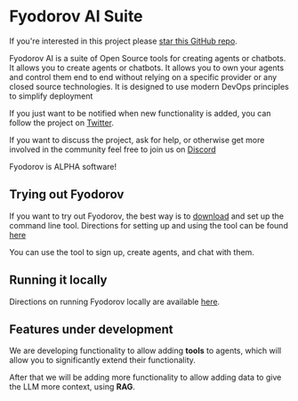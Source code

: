 # Fyodorov AI Suite
If you're interested in this project please [star this GitHub repo](https://github.com/FyodorovAI/Gagarin).

Fyodorov AI is a suite of Open Source tools for creating agents or chatbots. It allows you to create agents or chatbots. 
It allows you to own your agents and control them end to end without relying on a specific provider or 
any closed source technologies. It is designed to use modern DevOps principles to simplify deployment

If you just want to be notified when new functionality is added, you can follow the project 
on [Twitter](https://twitter.com/FyodorovAISuite).

If you want to discuss the project, ask for help, or otherwise get more involved in the community feel free to join 
us on [Discord](https://discord.gg/ChCTeC8qwE)

Fyodorov is ALPHA software!

## Trying out Fyodorov
If you want to try out Fyodorov, the best way is to [download](https://github.com/FyodorovAI/fyodorov-cli/releases) 
and set up the command line tool. Directions for setting up and using the tool can be found [here](https://github.com/FyodorovAI/.github/blob/main/profile/CLI.md)

You can use the tool to sign up, create agents, and chat with them.

## Running it locally
Directions on running Fyodorov locally are available [here](https://github.com/FyodorovAI/.github/blob/main/profile/LOCAL.md).

## Features under development
We are developing functionality to allow adding **tools** to agents, which will allow you to significantly 
extend their functionality.

After that we will be adding more functionality to allow adding data to give the LLM more context, using **RAG**.